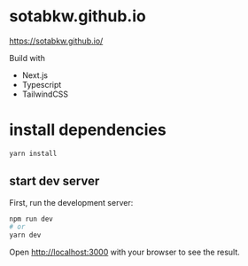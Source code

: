 # sotabkw.github.io

https://sotabkw.github.io/

Build with

- Next.js<br>
- Typescript<br>
- TailwindCSS<br>

# install dependencies

```bash
yarn install
```

## start dev server

First, run the development server:

```bash
npm run dev
# or
yarn dev
```

Open [http://localhost:3000](http://localhost:3000) with your browser to see the result.
